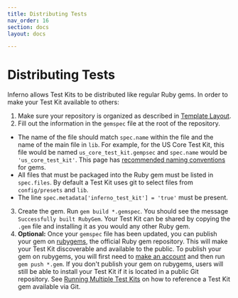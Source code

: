 ```yaml
---
title: Distributing Tests
nav_order: 16
section: docs
layout: docs

---
```

# Distributing Tests

Inferno allows Test Kits to be distributed like regular Ruby gems. In order to
make your Test Kit available to others:
1. Make sure your repository is organized as
described in [Template Layout](/docs/getting-started/repo-layout-and-organization.html).
2. Fill out the information in the `gemspec` file at the root of the
repository.
  - The name of the file should match `spec.name` within the file and
the name of the main file in `lib`. For example, for the US Core Test Kit, this
file would be named `us_core_test_kit.gempsec` and `spec.name` would be
`'us_core_test_kit'`. This page has [recommended naming conventions](https://guides.rubygems.org/name-your-gem/)
for gems.
  - All files that must be packaged into the Ruby gem must be listed in `spec.files`.
By default a Test Kit uses git to select files from `config/presets` and `lib`.
  - The line `spec.metadata['inferno_test_kit'] = 'true'` must be present.
3. Create the gem. Run `gem build *.gemspec`. You should see the message
`Successfully built RubyGem`. Your Test Kit can be shared by copying the `.gem` file
and installing it as you would any other Ruby gem.
4. **Optional:** Once your `gemspec` file has been updated, you can publish your gem
on [rubygems](https://rubygems.org/), the official Ruby gem repository. This will make
your Test Kit discoverable and available to the public. To publish your gem on rubygems,
you will first need to [make an account](https://guides.rubygems.org/publishing/#publishing-to-rubygemsorg) and
then run `gem push *.gem`. If you don't publish your gem on rubygems, users will still
be able to install your Test Kit if it is located in a public Git repository. 
See [Running Multiple Test Kits](/docs/getting-started-users.html#running-multiple-test-kits)
on how to reference a Test Kit gem available via Git.
